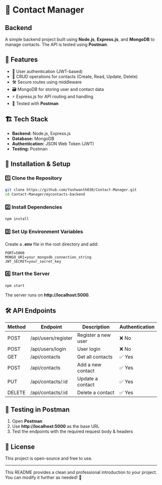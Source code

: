 # 📇 Contact Manager 

## Backend
A simple backend project built using **Node.js**, **Express.js**, and **MongoDB** to manage contacts. The API is tested using **Postman**.

## 🚀 Features

- 🔐 User authentication (JWT-based)
- 📂 CRUD operations for contacts (Create, Read, Update, Delete)
- 🛠️ Secure routes using middleware
- 🗃️ MongoDB for storing user and contact data
- ⚡ Express.js for API routing and handling
- 🔄 Tested with **Postman**

## 🏗 Tech Stack

- **Backend:** Node.js, Express.js  
- **Database:** MongoDB  
- **Authentication:** JSON Web Token (JWT)  
- **Testing:** Postman  

## 📌 Installation & Setup

### 1️⃣ Clone the Repository
```sh
git clone https://github.com/Yashwanth030/Contact-Manager.git
cd Contact-Manager/mycontacts-backend
```

### 2️⃣ Install Dependencies
```sh
npm install
```

### 3️⃣ Set Up Environment Variables  
Create a **.env** file in the root directory and add:  
```
PORT=5000
MONGO_URI=your_mongodb_connection_string
JWT_SECRET=your_secret_key
```

### 4️⃣ Start the Server
```sh
npm start
```

The server runs on **http://localhost:5000**.

## 🛠 API Endpoints  

| Method | Endpoint            | Description                 | Authentication |
|--------|---------------------|-----------------------------|---------------|
| POST   | /api/users/register | Register a new user        | ❌ No         |
| POST   | /api/users/login    | User login                 | ❌ No         |
| GET    | /api/contacts       | Get all contacts           | ✅ Yes        |
| POST   | /api/contacts       | Add a new contact          | ✅ Yes        |
| PUT    | /api/contacts/:id   | Update a contact           | ✅ Yes        |
| DELETE | /api/contacts/:id   | Delete a contact           | ✅ Yes        |

## 🎯 Testing in Postman
1. Open **Postman**  
2. Use **http://localhost:5000** as the base URL  
3. Test the endpoints with the required request body & headers  

## 📜 License
This project is open-source and free to use.  

---

This README provides a clean and professional introduction to your project. You can modify it further as needed! 🚀
